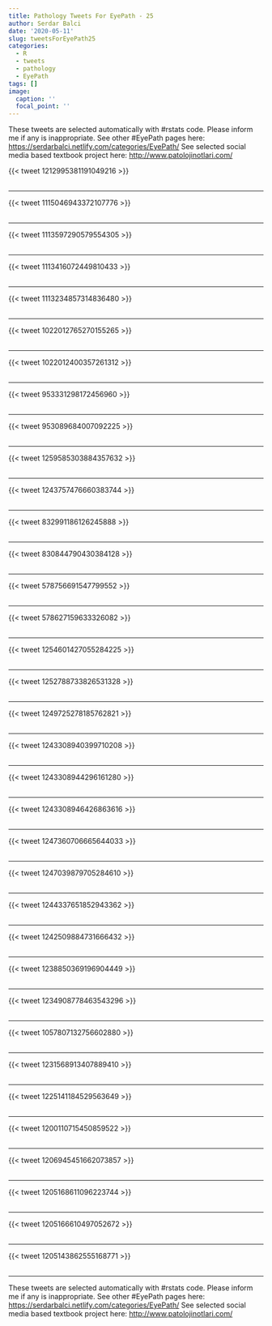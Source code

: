 ```yaml
---
title: Pathology Tweets For EyePath - 25
author: Serdar Balci
date: '2020-05-11'
slug: tweetsForEyePath25
categories:
  - R
  - tweets
  - pathology
  - EyePath
tags: []
image:
  caption: ''
  focal_point: ''
---
```



These tweets are selected automatically with #rstats code. Please inform me if any is inappropriate.
See other #EyePath pages here: https://serdarbalci.netlify.com/categories/EyePath/ 
See selected social media based textbook project here: http://www.patolojinotlari.com/

{{< tweet 1212995381191049216 >}}
<br>
<br>
<hr>
{{< tweet 1115046943372107776 >}}
<br>
<br>
<hr>
{{< tweet 1113597290579554305 >}}
<br>
<br>
<hr>
{{< tweet 1113416072449810433 >}}
<br>
<br>
<hr>
{{< tweet 1113234857314836480 >}}
<br>
<br>
<hr>
{{< tweet 1022012765270155265 >}}
<br>
<br>
<hr>
{{< tweet 1022012400357261312 >}}
<br>
<br>
<hr>
{{< tweet 953331298172456960 >}}
<br>
<br>
<hr>
{{< tweet 953089684007092225 >}}
<br>
<br>
<hr>
{{< tweet 1259585303884357632 >}}
<br>
<br>
<hr>
{{< tweet 1243757476660383744 >}}
<br>
<br>
<hr>
{{< tweet 832991186126245888 >}}
<br>
<br>
<hr>
{{< tweet 830844790430384128 >}}
<br>
<br>
<hr>
{{< tweet 578756691547799552 >}}
<br>
<br>
<hr>
{{< tweet 578627159633326082 >}}
<br>
<br>
<hr>
{{< tweet 1254601427055284225 >}}
<br>
<br>
<hr>
{{< tweet 1252788733826531328 >}}
<br>
<br>
<hr>
{{< tweet 1249725278185762821 >}}
<br>
<br>
<hr>
{{< tweet 1243308940399710208 >}}
<br>
<br>
<hr>
{{< tweet 1243308944296161280 >}}
<br>
<br>
<hr>
{{< tweet 1243308946426863616 >}}
<br>
<br>
<hr>
{{< tweet 1247360706665644033 >}}
<br>
<br>
<hr>
{{< tweet 1247039879705284610 >}}
<br>
<br>
<hr>
{{< tweet 1244337651852943362 >}}
<br>
<br>
<hr>
{{< tweet 1242509884731666432 >}}
<br>
<br>
<hr>
{{< tweet 1238850369196904449 >}}
<br>
<br>
<hr>
{{< tweet 1234908778463543296 >}}
<br>
<br>
<hr>
{{< tweet 1057807132756602880 >}}
<br>
<br>
<hr>
{{< tweet 1231568913407889410 >}}
<br>
<br>
<hr>
{{< tweet 1225141184529563649 >}}
<br>
<br>
<hr>
{{< tweet 1200110715450859522 >}}
<br>
<br>
<hr>
{{< tweet 1206945451662073857 >}}
<br>
<br>
<hr>
{{< tweet 1205168611096223744 >}}
<br>
<br>
<hr>
{{< tweet 1205166610497052672 >}}
<br>
<br>
<hr>
{{< tweet 1205143862555168771 >}}
<br>
<br>
<hr>


These tweets are selected automatically with #rstats code. Please inform me if any is inappropriate.
See other #EyePath pages here: https://serdarbalci.netlify.com/categories/EyePath/ 
See selected social media based textbook project here: http://www.patolojinotlari.com/
